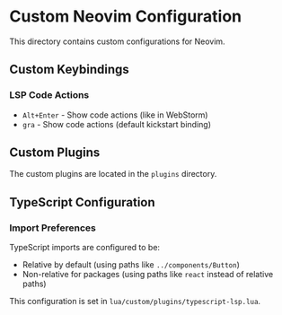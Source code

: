 # Custom Neovim Configuration

This directory contains custom configurations for Neovim.

## Custom Keybindings

### LSP Code Actions

- `Alt+Enter` - Show code actions (like in WebStorm)
- `gra` - Show code actions (default kickstart binding)

## Custom Plugins

The custom plugins are located in the `plugins` directory.

## TypeScript Configuration

### Import Preferences

TypeScript imports are configured to be:
- Relative by default (using paths like `../components/Button`)
- Non-relative for packages (using paths like `react` instead of relative paths)

This configuration is set in `lua/custom/plugins/typescript-lsp.lua`.
